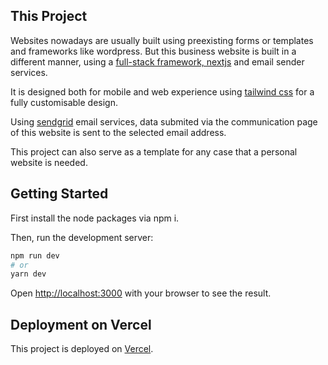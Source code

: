 ## This Project

Websites nowadays are usually built using preexisting forms or templates and frameworks like wordpress. But this business website is built in a different manner, using a [full-stack framework, nextjs](https://nextjs.org/) and email sender services.

It is designed both for mobile and web experience using [tailwind css](https://tailwindcss.com/) for a fully customisable design.

Using [sendgrid](https://sendgrid.com/) email services, data submited via the communication page of this website is sent to the selected email address.

This project can also serve as a template for any case that a personal website is needed.

## Getting Started

First install the node packages via npm i.

Then, run the development server:

```bash
npm run dev
# or
yarn dev
```

Open [http://localhost:3000](http://localhost:3000) with your browser to see the result.

## Deployment on Vercel

This project is deployed on [Vercel](https://www.psychologos-ampatzoglou.gr/).
